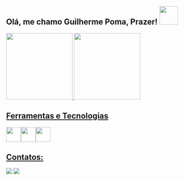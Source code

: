 <h2> Olá, me chamo Guilherme Poma, Prazer! <img src="https://media1.giphy.com/media/v1.Y2lkPTc5MGI3NjExaWw0dnk2bGluNnI4eDllajg5b3ZlbW12M2t1ZGY1M2ljZHFncjVodCZlcD12MV9pbnRlcm5hbF9naWZfYnlfaWQmY3Q9Zw/boYxZ1fa72kcgr70sN/giphy.gif" width="50"></h2>

<div>
  <a href="https://github.com/Guilhermepoma">
  <img  height="180em" src="https://github-readme-stats.vercel.app/api/top-langs/?username=GuilhermePoma&layout=compact&theme=monokai&show_icons=true" />
  <img loading="lazy" height="180em" src="https://github-readme-stats.vercel.app/api?username=GuilhermePoma&show_icons=true&theme=dracula&include_all_commits=true&count_private=true"/>
</div>

## Ferramentas e Tecnologias

<img src="https://cdn.jsdelivr.net/gh/devicons/devicon/icons/html5/html5-original.svg" width="40" height="40" /><img src="https://cdn.jsdelivr.net/gh/devicons/devicon/icons/css3/css3-original.svg" width="40" height="40" /><img src="https://cdn.jsdelivr.net/gh/devicons/devicon/icons/python/python-original.svg" width="40" height="40"/>

## Contatos:

<div>
  <a href="https://www.instagram.com/poma_gui" target="_blank"><img loading="lazy" src="https://img.shields.io/badge/-Instagram-%23E4405F?style=for-the-badge&logo=instagram&logoColor=white" target="_blank"></a>
  <a href = "guilhermepomacercena@gmail.com"><img loading="lazy" src="https://img.shields.io/badge/Gmail-D14836?style=for-the-badge&logo=gmail&logoColor=white" target="_blank"></a>
</div>